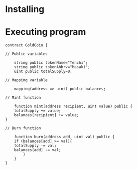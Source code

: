# Installing

# Executing program
    contract GoldCoin {

    // Public variables
        
        string public tokenName="Tenchi";
        string public tokenAbbrv="Masaki";
        uint public totalSupply=0;

    // Mapping variable 
        
        mapping(address => uint) public balances;

    // Mint function
        
        function mint(address recipient, uint value) public {
        totalSupply += value;
        balances[recipient] += value;
    }
    
    // Burn function
       
        function burn(address add, uint val) public {
        if (balances[add] >= val){
        totalSupply -= val;
        balances[add] -= val; 
            }
        }
    }

